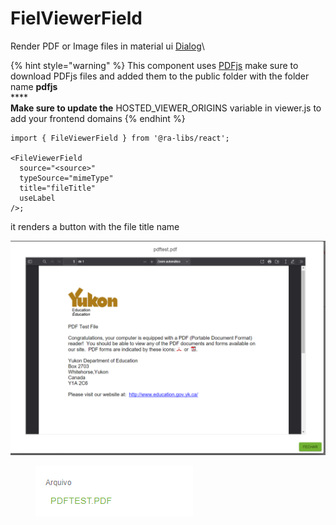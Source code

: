 # FielViewerField

Render PDF or Image files in material ui [Dialog](https://mui.com/material-ui/react-dialog/)\


{% hint style="warning" %}
This component uses [PDFjs](https://mozilla.github.io/pdf.js/) make sure to download PDFjs files and added them to the public folder with the folder name **pdfjs**\
****\
**Make sure to update the**  HOSTED\_VIEWER\_ORIGINS variable in viewer.js to add your frontend domains&#x20;
{% endhint %}



```tsx
import { FileViewerField } from '@ra-libs/react';

<FileViewerField
  source="<source>"
  typeSource="mimeType"
  title="fileTitle"
  useLabel
/>;
```

it renders a button with the file title name&#x20;

![](<../../.gitbook/assets/image (1).png>)

<figure><img src="../../.gitbook/assets/image.png" alt=""><figcaption></figcaption></figure>
